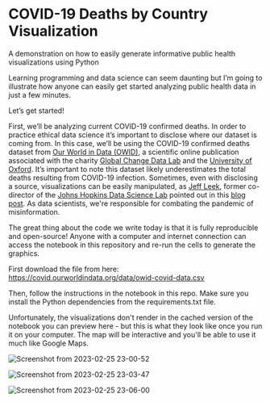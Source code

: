 # COVID-19 Deaths by Country Visualization 
A demonstration on how to easily generate informative public health visualizations using Python

Learning programming and data science can seem daunting but I’m going to illustrate how anyone can easily get started analyzing public health data in just a few minutes.

Let’s get started!

First, we’ll be analyzing current COVID-19 confirmed deaths. In order to practice ethical data science it’s important to disclose where our dataset is coming from. In this case, we’ll be using the COVID-19 confirmed deaths dataset from [Our World in Data (OWID)](https://ourworldindata.org/), a scientific online publication associated with the charity [Global Change Data Lab](https://global-change-data-lab.org/) and the [University of Oxford](https://www.ox.ac.uk/). It’s important to note this dataset likely underestimates the total deaths resulting from COVID-19 infection. Sometimes, even with disclosing a source, visualizations can be easily manipulated, as [Jeff Leek](https://jtleek.com/), former co-director of the [Johns Hopkins Data Science Lab](https://jhudatascience.org/) pointed out in this [blog post](https://simplystatistics.org/posts/2012-11-26-the-statisticians-at-fox-news-use-classic-and-novel-graphical-techniques-to-lead-with-data/). As data scientists, we're responsible for combating the pandemic of misinformation.

The great thing about the code we write today is that it is fully reproducible and open-source! Anyone with a computer and internet connection can access the notebook in this repository and re-run the cells to generate the graphics.

First download the file from here: https://covid.ourworldindata.org/data/owid-covid-data.csv

Then, follow the instructions in the notebook in this repo. Make sure you install the Python dependencies from the requirements.txt file.

Unfortunately, the visualizations don't render in the cached version of the notebook you can preview here - but this is what they look like once you run it on your computer. The map will be interactive and you'll be able to use it much like Google Maps.

![Screenshot from 2023-02-25 23-00-52](https://user-images.githubusercontent.com/126368760/221397034-369660b7-5cf2-45fa-9783-e8f6b94bfed9.png)

![Screenshot from 2023-02-25 23-03-47](https://user-images.githubusercontent.com/126368760/221397078-a6db0d2f-afe7-41f6-8b23-56eccdf437d1.png)

![Screenshot from 2023-02-25 23-06-00](https://user-images.githubusercontent.com/126368760/221397148-82449bd5-174f-4808-abde-41475ba98ac3.png)
